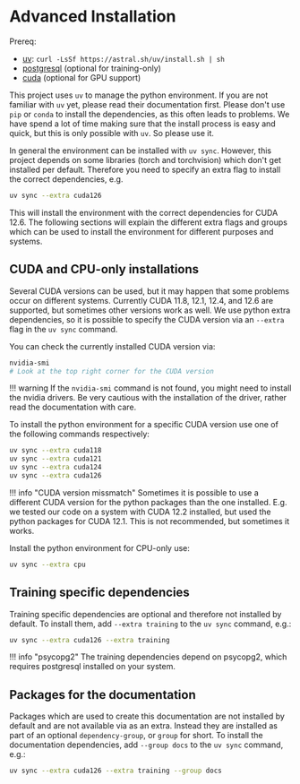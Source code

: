 # Advanced Installation

Prereq:

- [uv](https://docs.astral.sh/uv/): `curl -LsSf https://astral.sh/uv/install.sh | sh`
- [postgresql](https://www.postgresql.org/download/) (optional for training-only)
- [cuda](https://developer.nvidia.com/cuda-downloads) (optional for GPU support)

This project uses `uv` to manage the python environment.
If you are not familiar with `uv` yet, please read their documentation first.
Please don't use `pip` or `conda` to install the dependencies, as this often leads to problems.
We have spend a lot of time making sure that the install process is easy and quick, but this is only possible with `uv`.
So please use it.

In general the environment can be installed with `uv sync`.
However, this project depends on some libraries (torch and torchvision) which don't get installed per default.
Therefore you need to specify an extra flag to install the correct dependencies, e.g.

```sh
uv sync --extra cuda126
```

This will install the environment with the correct dependencies for CUDA 12.6.
The following sections will explain the different extra flags and groups which can be used to install the environment for different purposes and systems.

## CUDA and CPU-only installations

Several CUDA versions can be used, but it may happen that some problems occur on different systems.
Currently CUDA 11.8, 12.1, 12.4, and 12.6 are supported, but sometimes other versions work as well.
We use python extra dependencies, so it is possible to specify the CUDA version via an `--extra` flag in the `uv sync` command.

You can check the currently installed CUDA version via:

```sh
nvidia-smi
# Look at the top right corner for the CUDA version
```

!!! warning
    If the `nvidia-smi` command is not found, you might need to install the nvidia drivers.
    Be very cautious with the installation of the driver, rather read the documentation with care.

To install the python environment for a specific CUDA version use one of the following commands respectively:

```sh
uv sync --extra cuda118
uv sync --extra cuda121
uv sync --extra cuda124
uv sync --extra cuda126
```

!!! info "CUDA version missmatch"
    Sometimes it is possible to use a different CUDA version for the python packages than the one installed.
    E.g. we tested our code on a system with CUDA 12.2 installed, but used the python packages for CUDA 12.1.
    This is not recommended, but sometimes it works.

Install the python environment for CPU-only use:

```sh
uv sync --extra cpu
```

## Training specific dependencies

Training specific dependencies are optional and therefore not installed by default.
To install them, add `--extra training` to the `uv sync` command, e.g.:

```sh
uv sync --extra cuda126 --extra training
```

!!! info "psycopg2"
    The training dependencies depend on psycopg2, which requires postgresql installed on your system.

## Packages for the documentation

Packages which are used to create this documentation are not installed by default and are not available via as an extra.
Instead they are installed as part of an optional `dependency-group`, or `group` for short.
To install the documentation dependencies, add `--group docs` to the `uv sync` command, e.g.:

```sh
uv sync --extra cuda126 --extra training --group docs
```
